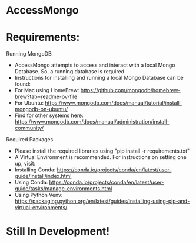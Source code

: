 # AccessMongo

# Requirements:
Running MongoDB
- AccessMongo attempts to access and interact with a local Mongo Database. So, a running database is required.
- Instructions for installing and running a local Mongo Database can be found:
- For Mac using HomeBrew: https://github.com/mongodb/homebrew-brew?tab=readme-ov-file
- For Ubuntu: https://www.mongodb.com/docs/manual/tutorial/install-mongodb-on-ubuntu/
- Find for other systems here: https://www.mongodb.com/docs/manual/administration/install-community/

Required Packages
- Please install the required libraries using "pip install -r requirements.txt"
- A Virtual Environment is recommended. For instructions on setting one up, visit:
- Installing Conda: https://conda.io/projects/conda/en/latest/user-guide/install/index.html
- Using Conda: https://conda.io/projects/conda/en/latest/user-guide/tasks/manage-environments.html
- Using Python Venv: https://packaging.python.org/en/latest/guides/installing-using-pip-and-virtual-environments/

# Still In Development!
